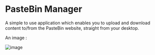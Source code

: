 PasteBin Manager
================

A simple to use application which enables you to upload and download content to/from the PasteBin website, straight from your desktop.

An image : 

![image](https://1.bp.blogspot.com/-gIKdhVk_OTk/WKDIfxD92qI/AAAAAAAAADA/BXbE_lGzgOsjzrJLsmCMAUPRsEh9sn7fQCLcB/s1600/pastebinmanager06.jpg)
